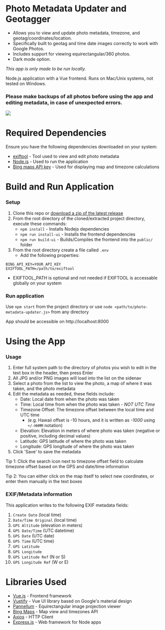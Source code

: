 # Photo Metadata Updater and Geotagger

* Allows you to view and update photo metadata, timezone, and geotag/coordinates/location.
* Specifically built to geotag and time date images correctly to work with Google Photos.
* Includes support for viewing equirectangular/360 photos.
* Dark mode option.

*This app is only made to be run locally.*

Node.js application with a Vue frontend. Runs on Mac/Unix systems, not tested on Windows. 

### Please make backups of all photos before using the app and editing metadata, in case of unexpected errors.

![](https://github.com/kylmp/photo-metadata-updater/blob/develop/demo.gif)

# Required Dependencies

Ensure you have the following dependencies downloaded on your system:

* [exiftool](https://exiftool.org/install.html) - Tool used to view and edit photo metadata
* [Node.js](https://nodejs.org/en/download/) - Used to run the application
* [Bing maps API key](https://docs.microsoft.com/en-us/bingmaps/getting-started/bing-maps-dev-center-help/getting-a-bing-maps-key) - Used for displaying map and timezone calculations

# Build and Run Application

### Setup
1. Clone this repo or [download a zip of the latest release](https://github.com/kylmp/photo-metadata-updater/releases/latest)
2. From the root directory of the cloned/extracted project directory, execute these commands:
    - `npm install` - Installs Nodejs dependencies
    - `npm run install-ui` - Installs the frontend dependencies
    - `npm run build-ui` - Builds/Compiles the frontend into the `public/` folder
3. From the root directory create a file called `.env`
    - Add the following properties:
```
BING_API_KEY=YOUR_API_KEY
EXIFTOOL_PATH=/path/to/exiftool
```
* EXIFTOOL_PATH is optional and not needed if EXIFTOOL is accessable globally on your system

### Run application
Use `npm start` from the project directory or use `node <path/to/photo-metadata-updater.js>` from any directory

App should be accessible on http://localhost:8000

# Using the App

### Usage
1. Enter full system path to the directory of photos you wish to edit in the text box in the header, then press Enter
2. All JPG and/or PNG images will load into the list on the sidenav
3. Select a photo from the list to view the photo, a map of where it was taken, and the photo metadata
4. Edit the metadata as needed, these fields include:
    - Date: Local date from when the photo was taken
    - Time: Local time from when the photo was taken - *NOT UTC Time*
    - Timezone Offset: The timezone offset between the local time and UTC time
        * (e.g. Hawaii offset is -10 hours, and it is written as *-1000* using `+/-HHMM` notation)
    - Elevation: Elevation in meters of where photo was taken (negative or positive, including decimal values)
    - Latitude: GPS latitude of where the photo was taken
    - Longitude: GPS longitude of where the photo was taken
6. Click 'Save' to save the metadata

Tip 1: Click the search icon next to timezone offset field to calculate timezone offset based on the GPS and date/time information

Tip 2: You can either click on the map itself to select new coordinates, or enter them manually in the text boxes

### EXIF/Metadata information

This application writes to the following EXIF metadata fields: 

1. `Create Date` (local time)
2. `Date/Time Original` (local time)
3. `GPS Altitude` (elevation in meters)
4. `GPS Date/Time` (UTC datetime)
5. `GPS Date` (UTC date)
6. `GPS Time` (UTC time)
7. `GPS Latitude` 
8. `GPS Longitude`
9. `GPS Latitude Ref` (N or S)
10. `GPS Longitude Ref` (W or E)

# Libraries Used

* [Vue.js](https://vuejs.org/) - Frontend framework
* [Vuetify](https://vuetifyjs.com/en/) - Vue UI library based on Google's material design
* [Pannellum](https://pannellum.org/) - Equirectangular image projection viewer
* [Bing Maps](https://docs.microsoft.com/en-us/bingmaps/v8-web-control/creating-and-hosting-map-controls/) - Map view and timezones API
* [Axios](https://axios-http.com/docs/intro) - HTTP Client
* [Express.js](https://expressjs.com/) - Web framework for Node apps
